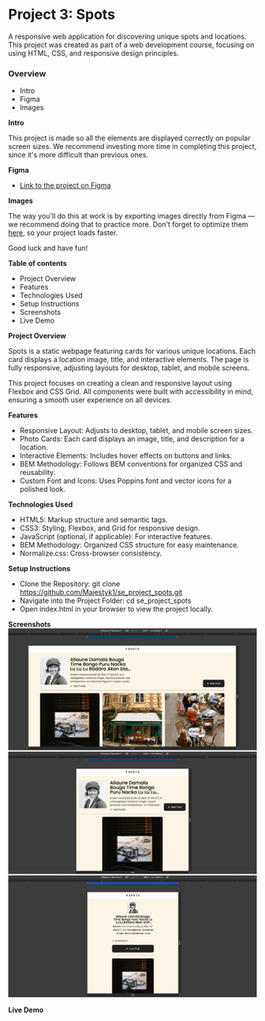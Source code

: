 # Project 3: Spots

A responsive web application for discovering unique spots and locations. This project was created as part of a web development course, focusing on using HTML, CSS, and responsive design principles.

### Overview

- Intro
- Figma
- Images

**Intro**

This project is made so all the elements are displayed correctly on popular screen sizes. We recommend investing more time in completing this project, since it's more difficult than previous ones.

**Figma**

- [Link to the project on Figma](https://www.figma.com/file/BBNm2bC3lj8QQMHlnqRsga/Sprint-3-Project-%E2%80%94-Spots?type=design&node-id=2%3A60&mode=design&t=afgNFybdorZO6cQo-1)

**Images**

The way you'll do this at work is by exporting images directly from Figma — we recommend doing that to practice more. Don't forget to optimize them [here](https://tinypng.com/), so your project loads faster.

Good luck and have fun!

**Table of contents**

- Project Overview
- Features
- Technologies Used
- Setup Instructions
- Screenshots
- Live Demo

**Project Overview**

Spots is a static webpage featuring cards for various unique locations. Each card displays a location image, title, and interactive elements. The page is fully responsive, adjusting layouts for desktop, tablet, and mobile screens.

This project focuses on creating a clean and responsive layout using Flexbox and CSS Grid. All components were built with accessibility in mind, ensuring a smooth user experience on all devices.

**Features**

- Responsive Layout: Adjusts to desktop, tablet, and mobile screen sizes.
- Photo Cards: Each card displays an image, title, and description for a location.
- Interactive Elements: Includes hover effects on buttons and links.
- BEM Methodology: Follows BEM conventions for organized CSS and reusability.
- Custom Font and Icons: Uses Poppins font and vector icons for a polished look.

**Technologies Used**

- HTML5: Markup structure and semantic tags.
- CSS3: Styling, Flexbox, and Grid for responsive design.
- JavaScript (optional, if applicable): For interactive features.
- BEM Methodology: Organized CSS structure for easy maintenance.
- Normalize.css: Cross-browser consistency.

**Setup Instructions**

- Clone the Repository: git clone https://github.com/Majestyk1/se_project_spots.git
- Navigate into the Project Folder: cd se_project_spots
- Open index.html in your browser to view the project locally.

**Screenshots**
![Desktop View](./images/screenshots/Screen%20Shot%202024-10-30%20at%202.46.49%20AM-min.png)
![tablet View](./images/screenshots/Screen%20Shot%202024-10-30%20at%202.49.53%20AM-min.png)
![mobile View](./images/screenshots/Screen%20Shot%202024-10-30%20at%202.47.33%20AM-min.png)

**Live Demo**
